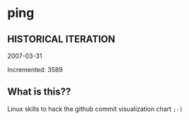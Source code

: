 # ping

## HISTORICAL ITERATION
2007-03-31

Incremented: 3589

## What is this?? 
Linux skills to hack the github commit visualization chart `;-)`
